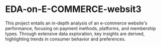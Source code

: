 # EDA-on-E-COMMERCE-websit3
This project entails an in-depth analysis of an e-commerce website's performance, focusing on payment methods, platforms, and membership types. Through extensive data exploration, key insights are derived, highlighting trends in consumer behavior and preferences. 
